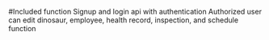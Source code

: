 #Included function
Signup and login api with authentication
Authorized user can edit dinosaur, employee, health record, inspection, and schedule function
